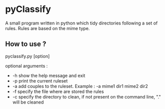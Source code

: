 pyClassify
==========

A small program written in python which tidy directories following a set of rules. Rules are based on the mime type.

How to use ?
------------
pyclassify.py [option]

optional arguments : 
  * -h show the help message and exit
  * -p print the current ruleset
  * -a add couples to the ruleset. Example : -a mime1 dir1 mime2 dir2
  * -f specify the file where are stored the rules
  * -c specify the directory to clean, if not present on the command line, "." will be cleaned
